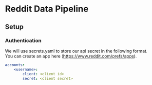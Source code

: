 # Reddit Data Pipeline

## Setup

### Authentication
We will use secrets.yaml to store our api secret in the following format.  
You can create an app here (https://www.reddit.com/prefs/apps).  
  
 
```yaml (secrets.yaml)  
accounts:  
    <username>:  
        client: <client id>  
        secret: <client secret>  
```